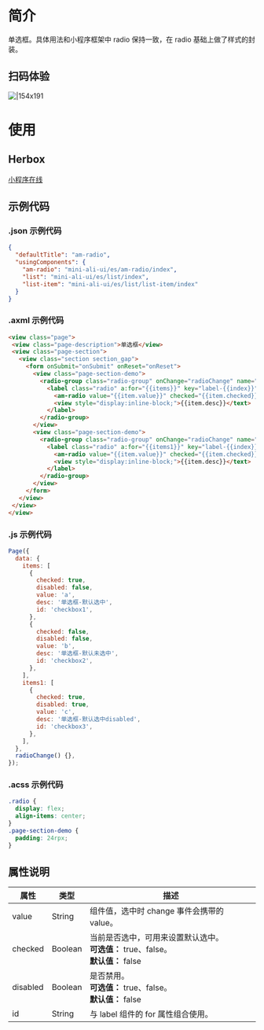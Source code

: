 # 简介

单选框。具体用法和小程序框架中 radio 保持一致，在 radio 基础上做了样式的封装。

## 扫码体验

![|154x191](https://mdn.alipayobjects.com/afts/img/A*2rsaS7d71tMAAAAAAAAAAABkAa8wAA/original?bz=openpt_doc&t=PuXwXDEBDTUYO98u1wbhSAAAAABkMK8AAAAA#align=left&display=inline&height=191&margin=%5Bobject%20Object%5D&originHeight=191&originWidth=154&status=done&style=none&width=154)

# 使用

## Herbox

[小程序在线](https://herbox-embed.alipay.com/s/doc-aliui-am-radio?theme=light&previewZoom=75&chInfo=openhome-doc)

## 示例代码

### .json 示例代码

```json
{
  "defaultTitle": "am-radio",
  "usingComponents": {
    "am-radio": "mini-ali-ui/es/am-radio/index",
    "list": "mini-ali-ui/es/list/index",
    "list-item": "mini-ali-ui/es/list/list-item/index"
  }
}
```

### .axml 示例代码

```html
<view class="page">
 <view class="page-description">单选框</view>
 <view class="page-section">
   <view class="section section_gap">
     <form onSubmit="onSubmit" onReset="onReset">
       <view class="page-section-demo">
         <radio-group class="radio-group" onChange="radioChange" name="lib">
           <label class="radio" a:for="{{items}}" key="label-{{index}}">
             <am-radio value="{{item.value}}" checked="{{item.checked}}" disabled="{{item.disabled}}" />
             <view style="display:inline-block;">{{item.desc}}</text>
           </label>
         </radio-group>
       </view>
       <view class="page-section-demo">
         <radio-group class="radio-group" onChange="radioChange" name="lib">
           <label class="radio" a:for="{{items1}}" key="label-{{index}}">
             <am-radio value="{{item.value}}" checked="{{item.checked}}" disabled="{{item.disabled}}" />
             <view style="display:inline-block;">{{item.desc}}</text>
           </label>
         </radio-group>
       </view>
     </form>
   </view>
 </view>
</view>
```

### .js 示例代码

```javascript
Page({
  data: {
    items: [
      {
        checked: true,
        disabled: false,
        value: 'a',
        desc: '单选框-默认选中',
        id: 'checkbox1',
      },
      {
        checked: false,
        disabled: false,
        value: 'b',
        desc: '单选框-默认未选中',
        id: 'checkbox2',
      },
    ],
    items1: [
      {
        checked: true,
        disabled: true,
        value: 'c',
        desc: '单选框-默认选中disabled',
        id: 'checkbox3',
      },
    ],
  },
  radioChange() {},
});
```

### .acss 示例代码

```css
.radio {
  display: flex;
  align-items: center;
}
.page-section-demo {
  padding: 24rpx;
}
```

## 属性说明

| **属性** | **类型** | **描述** |
| --- | --- | --- |
| value | String | 组件值，选中时 change 事件会携带的 value。 |
| checked | Boolean | 当前是否选中，可用来设置默认选中。<br />**可选值：** true、false。<br />**默认值：** false |
| disabled | Boolean | 是否禁用。<br />**可选值：** true、false。<br />**默认值：** false |
| id | String | 与 label 组件的 for 属性组合使用。 |

